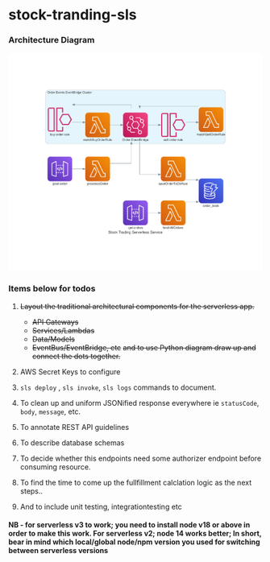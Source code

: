 # stock-tranding-sls

### Architecture Diagram

[logo]: /stock_trading_serverless_service.png
![alt text][logo]

### Items below for todos

1. ~~Layout the traditional architectural components for the serverless app.~~
    - ~~API Gateways~~
    - ~~Services/Lambdas~~
    - ~~Data/Models~~
    - ~~EventBus/EventBridge, etc~~
    ~~and to use Python diagram draw up and connect the dots together.~~

2. AWS Secret Keys to configure
3. `sls deploy` , `sls invoke`, `sls logs` commands to document.
4. To clean up and uniform JSONified response everywhere ie `statusCode`, `body`, `message`, etc.
5. To annotate REST API guidelines
6. To describe database schemas
7. To decide whether this endpoints need some authorizer endpoint before consuming resource.
8. To find the time to come up the fullfillment calclation logic as the next steps..
9. And to include unit testing, integrationtesting etc

#### NB - for serverless v3 to work; you need to install node v18 or above in order to make this work. For serverless v2; node 14 works better; In short, bear in mind which local/global node/npm version you used for switching between serverless versions
